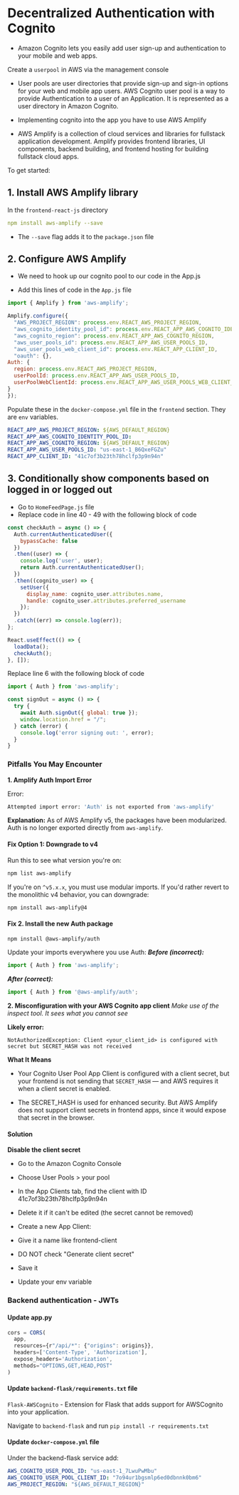 # Decentralized Authentication with Cognito
- Amazon Cognito lets you easily add user sign-up and authentication to your mobile and web apps.


Create a `userpool` in AWS via the management console
- User pools are user directories that provide sign-up and sign-in options for your web and mobile app users. AWS Cognito user pool is a way to provide Authentication to a user of an Application. It is represented as a user directory in Amazon Cognito.


- Implementing cognito into the app you have to use AWS Amplify
- AWS Amplify is a collection of cloud services and libraries for fullstack application development. Amplify provides frontend libraries, UI components, backend building, and frontend hosting for building fullstack cloud apps.

To get started:

## 1. Install AWS Amplify library
In the `frontend-react-js` directory

```yml
npm install aws-amplify --save
```
- The `--save` flag adds it to the `package.json` file

## 2. Configure AWS Amplify
- We need to hook up our cognito pool to our code in the App.js

- Add this lines of code in the `App.js` file
```js
import { Amplify } from 'aws-amplify';

Amplify.configure({
  "AWS_PROJECT_REGION": process.env.REACT_AWS_PROJECT_REGION,
  "aws_cognito_identity_pool_id": process.env.REACT_APP_AWS_COGNITO_IDENTITY_POOL_ID,
  "aws_cognito_region": process.env.REACT_APP_AWS_COGNITO_REGION,
  "aws_user_pools_id": process.env.REACT_APP_AWS_USER_POOLS_ID,
  "aws_user_pools_web_client_id": process.env.REACT_APP_CLIENT_ID,
  "oauth": {},
Auth: {
  region: process.env.REACT_AWS_PROJECT_REGION,
  userPoolId: process.env.REACT_APP_AWS_USER_POOLS_ID,
  userPoolWebClientId: process.env.REACT_APP_AWS_USER_POOLS_WEB_CLIENT_ID,
}
});
```

Populate these in the `docker-compose.yml` file in the `frontend` section. They are `env` variables.

```yml
REACT_APP_AWS_PROJECT_REGION: ${AWS_DEFAULT_REGION}
REACT_APP_AWS_COGNITO_IDENTITY_POOL_ID:
REACT_APP_AWS_COGNITO_REGION: ${AWS_DEFAULT_REGION}
REACT_APP_AWS_USER_POOLS_ID: "us-east-1_B6QxeFGZu"
REACT_APP_CLIENT_ID: "41c7of3b23th78hclfp3p9n94n"
```
## 3. Conditionally show components based on logged in or logged out
- Go to `HomeFeedPage.js` file
- Replace code in line 40 - 49 with the following block of code

```js
const checkAuth = async () => {
  Auth.currentAuthenticatedUser({
    bypassCache: false
  })
  .then((user) => {
    console.log('user', user);
    return Auth.currentAuthenticatedUser();
  })
  .then((cognito_user) => {
    setUser({
      display_name: cognito_user.attributes.name,
      handle: cognito_user.attributes.preferred_username
    });
  })
  .catch((err) => console.log(err));
};

React.useEffect(() => {
  loadData();
  checkAuth();
}, []);
```

Replace line 6 with the following block of code

```js
import { Auth } from 'aws-amplify';

const signOut = async () => {
  try {
    await Auth.signOut({ global: true });
    window.location.href = "/";
  } catch (error) {
    console.log('error signing out: ', error);
  }
}
```

### Pitfalls You May Encounter
**1. Amplify Auth Import Error**

Error:
```bash
Attempted import error: 'Auth' is not exported from 'aws-amplify'
```

**Explanation:**
As of AWS Amplify v5, the packages have been modularized. Auth is no longer exported directly from `aws-amplify`.

#### Fix Option 1: Downgrade to v4

Run this to see what version you're on:
```bash
npm list aws-amplify
```
If you're on `^v5.x.x`, you must use modular imports. If you'd rather revert to the monolithic v4 behavior, you can downgrade:

```bash
npm install aws-amplify@4
```

#### Fix 2. Install the new Auth package

```bash
npm install @aws-amplify/auth
```

Update your imports everywhere you use Auth:
***Before (incorrect):***

```js
import { Auth } from 'aws-amplify';
```

***After (correct):***
```js
import { Auth } from '@aws-amplify/auth';
```

**2. Misconfiguration with your AWS Cognito app client**
*Make use of the inspect tool. It sees what you cannot see*

**Likely error:**
```console
NotAuthorizedException: Client <your_client_id> is configured with secret but SECRET_HASH was not received
```

**What It Means**
- Your Cognito User Pool App Client is configured with a client secret, but your frontend is not sending that `SECRET_HASH` — and AWS requires it when a client secret is enabled.

- The SECRET_HASH is used for enhanced security. But AWS Amplify does not support client secrets in frontend apps, since it would expose that secret in the browser.

#### Solution
**Disable the client secret**
- Go to the Amazon Cognito Console

- Choose User Pools > your pool

- In the App Clients tab, find the client with ID 41c7of3b23th78hclfp3p9n94n

- Delete it if it can't be edited (the secret cannot be removed)

- Create a new App Client:

- Give it a name like frontend-client

- DO NOT check "Generate client secret"

- Save it

- Update your env variable


### Backend authentication - JWTs
#### Update app.py
```js
cors = CORS(
  app, 
  resources={r"/api/*": {"origins": origins}},
  headers=['Content-Type', 'Authorization'], 
  expose_headers='Authorization',
  methods="OPTIONS,GET,HEAD,POST"
)
```

#### Update `backend-flask/requirements.txt` file
`Flask-AWSCognito` - Extension for Flask that adds support for AWSCognito into your application.

Navigate to `backend-flask` and run `pip install -r requirements.txt`

#### Update `docker-compose.yml` file
Under the backend-flask service add:

```yml
AWS_COGNITO_USER_POOL_ID: "us-east-1_7LwuPwMbu"
AWS_COGNITO_USER_POOL_CLIENT_ID: "7o94ur1bgsmlp6ed0dbnnk0bm6"
AWS_PROJECT_REGION: "${AWS_DEFAULT_REGION}"

```


